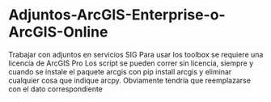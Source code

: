 # Adjuntos-ArcGIS-Enterprise-o-ArcGIS-Online
Trabajar con adjuntos en servicios SIG
Para usar los toolbox se requiere una licencia de ArcGIS Pro
Los script se pueden correr sin licencia, siempre y cuando se instale el paquete arcgis con pip install arcgis y eliminar cualquier cosa que indique arcpy. Obviamente tendría que reemplazarse con el dato correspondiente
